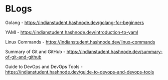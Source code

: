 # BLogs

Golang - https://indianstudent.hashnode.dev/golang-for-beginners

YAMl - https://indianstudent.hashnode.dev/introduction-to-yaml

Linux Commands - https://indianstudent.hashnode.dev/linux-commands

Summary of Git and GitHub - https://indianstudent.hashnode.dev/summary-of-git-and-github

Guide to DevOps and DevOps Tools - https://indianstudent.hashnode.dev/guide-to-devops-and-devops-tools



